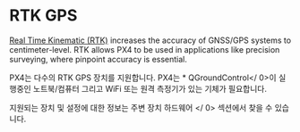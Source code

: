 # RTK GPS

[Real Time Kinematic (RTK)](https://en.wikipedia.org/wiki/Real_Time_Kinematic) increases the accuracy of GNSS/GPS systems to centimeter-level. RTK allows PX4 to be used in applications like precision surveying, where pinpoint accuracy is essential.

PX4는 다수의 RTK GPS 장치를 지원합니다. PX4는 * QGroundControl</ 0>이 실행중인 노트북/컴퓨터 그리고 WiFi 또는 원격 측정기가 있는 기체가 필요합니다.</p> 

지원되는 장치 및 설정에 대한 정보는  주변 장치 하드웨어 </ 0> 섹션에서 찾을 수 있습니다.</p>